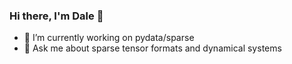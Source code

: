### Hi there, I'm Dale 👋 

- 🔭 I’m currently working on pydata/sparse
- 💬 Ask me about sparse tensor formats and dynamical systems

<!--
**daletovar/daletovar** is a ✨ _special_ ✨ repository because its `README.md` (this file) appears on your GitHub profile.

Here are some ideas to get you started:


-->

